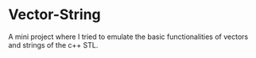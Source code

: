 # Vector-String
A mini project where I tried to emulate the basic functionalities of vectors and strings of the c++ STL.
